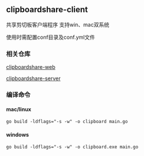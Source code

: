 ## clipboardshare-client

共享剪切板客户端程序 支持win、mac双系统

使用时需配置conf目录及conf.yml文件

### 相关仓库

[clipboardshare-web](https://github.com/sxzhi799/clipboardshare-web)


[clipboardshare-server](https://github.com/sxzhi799/clipboardshare-server)

### 编译命令

#### mac/linux
`go build -ldflags="-s -w" -o clipboard main.go`
#### windows
`go build -ldflags="-s -w" -o clipboard.exe main.go`


